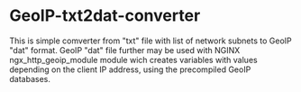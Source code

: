 # GeoIP-txt2dat-converter

This is simple comverter from "txt" file with list of network subnets to GeoIP "dat" format. 
GeoIP "dat" file further may be used with NGINX ngx_http_geoip_module module wich creates variables with values depending on the client IP address, using the precompiled GeoIP databases.

